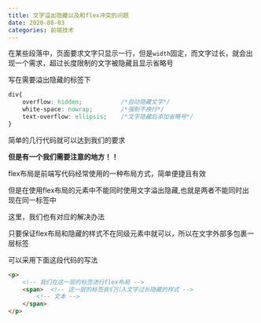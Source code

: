 ```yaml
---
title: 文字溢出隐藏以及和flex冲突的问题
date: 2020-08-03
categories: 前端技术
---
```


在某些段落中，页面要求文字只显示一行，但是`width`固定，而文字过长，就会出现一个需求，超过长度限制的文字被隐藏且显示省略号
<!-- more -->

写在需要溢出隐藏的标签下

````css css
div{
    overflow: hidden;           /*自动隐藏文字*/  
    white-space: nowrap;        /*强制不换行*/
    text-overflow: ellipsis;    /*文字隐藏后添加省略号*/
}
````

简单的几行代码就可以达到我们的要求

**但是有一个我们需要注意的地方！！**

flex布局是前端写代码经常使用的一种布局方式，简单便捷且有效

但是在<red>使用flex布局的元素中不能同时使用文字溢出隐藏</red>,也就是两者不能同时出现在同一标签中

这里，我们也有对应的解决办法

只要保证flex布局和隐藏的样式不在同级元素中就可以，所以在文字外部多包裹一层标签

可以采用下面这段代码的写法

````html html
<p>   
    <!-- 我们在这一层的标签进行flex布局 -->
    <span>  <!-- 这一层的标签我们引入文字过长隐藏的样式 -->
        <!-- 文本 -->
    </span>
</p>
````